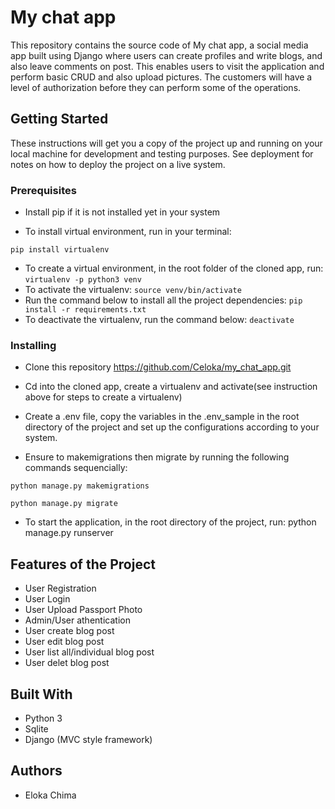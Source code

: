 # My chat app


This repository contains the source code of My chat app, a social media app built using Django where users can create profiles and write blogs, and also leave comments on post.
This enables users to visit the application and perform basic CRUD and also upload pictures.
The customers will have a level of authorization before they can perform some of the operations. 

## Getting Started
These instructions will get you a copy of the project up and running on your local machine for development and testing purposes. See deployment for notes on how to deploy the project on a live system.

### Prerequisites
- Install pip if it is not installed yet in your system

- To install virtual environment, run in your terminal:

`pip install virtualenv`
- To create a virtual environment, in the root folder of the cloned app, run:
`virtualenv -p python3 venv`
- To activate the virtualenv:
`source venv/bin/activate`
- Run the command below to install all the project dependencies:
`pip install -r requirements.txt`
- To deactivate the virtualenv, run the command below:
`deactivate`
### Installing
- Clone this repository
https://github.com/Celoka/my_chat_app.git

- Cd into the cloned app, create a virtualenv and activate(see instruction above for steps to create a virtualenv)

- Create a .env file, copy the variables in the .env_sample in the root directory of the project and set up the configurations according to your system.

- Ensure to makemigrations then migrate by running the following commands sequencially:

`python manage.py makemigrations`

`python manage.py migrate`

- To start the application, in the root directory of the project, run:
python manage.py runserver

## Features of the Project
- User Registration
- User Login
- User Upload Passport Photo
- Admin/User athentication
- User create blog post
- User edit blog post
- User list all/individual blog post
- User delet blog post

## Built With
- Python 3
- Sqlite
- Django (MVC style framework)

## Authors
- Eloka Chima

